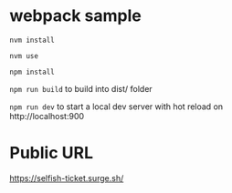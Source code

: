# webpack sample

`nvm install`

`nvm use`

`npm install`

`npm run build` to build into dist/ folder

`npm run dev` to start a local dev server with hot reload on http://localhost:900


# Public URL

https://selfish-ticket.surge.sh/